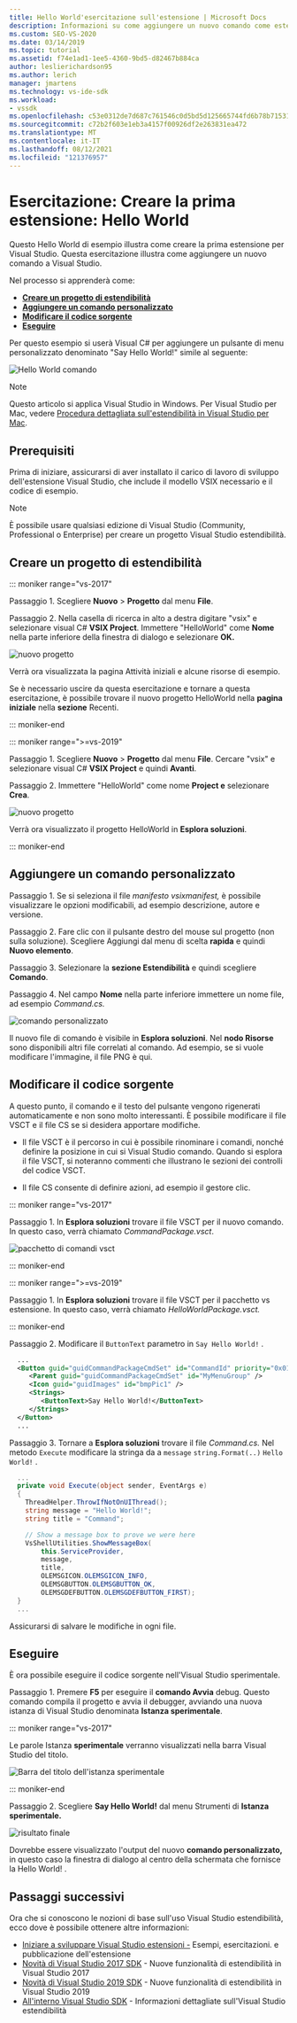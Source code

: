 ```yaml
---
title: Hello World'esercitazione sull'estensione | Microsoft Docs
description: Informazioni su come aggiungere un nuovo comando come estensione Visual Studio, che prevede la creazione di un progetto, l'aggiunta di un comando e la modifica del codice sorgente.
ms.custom: SEO-VS-2020
ms.date: 03/14/2019
ms.topic: tutorial
ms.assetid: f74e1ad1-1ee5-4360-9bd5-d82467b884ca
author: leslierichardson95
ms.author: lerich
manager: jmartens
ms.technology: vs-ide-sdk
ms.workload:
- vssdk
ms.openlocfilehash: c53e0312de7d687c761546c0d5bd5d125665744fd6b78b71531a2eff749950f1
ms.sourcegitcommit: c72b2f603e1eb3a4157f00926df2e263831ea472
ms.translationtype: MT
ms.contentlocale: it-IT
ms.lasthandoff: 08/12/2021
ms.locfileid: "121376957"
---
```

# <a name="tutorial---create-your-first-extension-hello-world"></a>Esercitazione: Creare la prima estensione: Hello World

Questo Hello World di esempio illustra come creare la prima estensione per Visual Studio. Questa esercitazione illustra come aggiungere un nuovo comando a Visual Studio.

Nel processo si apprenderà come:

* **[Creare un progetto di estendibilità](#create-an-extensibility-project)**
* **[Aggiungere un comando personalizzato](#add-a-custom-command)**
* **[Modificare il codice sorgente](#modify-the-source-code)**
* **[Eseguire](#run-it)**

Per questo esempio si userà Visual C# per aggiungere un pulsante di menu personalizzato denominato "Say Hello World!" simile al seguente:

![Hello World comando](media/hello-world-say-hello-world.png)

> [!NOTE]
> Questo articolo si applica Visual Studio in Windows. Per Visual Studio per Mac, vedere [Procedura dettagliata sull'estendibilità in Visual Studio per Mac](/visualstudio/mac/extending-visual-studio-mac-walkthrough).

## <a name="prerequisites"></a>Prerequisiti

Prima di iniziare, assicurarsi di  aver installato il carico di lavoro di sviluppo dell'estensione Visual Studio, che include il modello VSIX necessario e il codice di esempio.

> [!NOTE]
> È possibile usare qualsiasi edizione di Visual Studio (Community, Professional o Enterprise) per creare un progetto Visual Studio estendibilità.

## <a name="create-an-extensibility-project"></a>Creare un progetto di estendibilità

::: moniker range="vs-2017"

Passaggio 1. Scegliere **Nuovo** > **Progetto** dal menu **File**.

Passaggio 2. Nella casella di ricerca in alto a destra digitare "vsix" e selezionare visual C# **VSIX Project**. Immettere "HelloWorld" come **Nome** nella parte inferiore della finestra di dialogo e selezionare **OK.**

![nuovo progetto](media/hello-world-new-project.png)

Verrà ora visualizzata la pagina Attività iniziali e alcune risorse di esempio.

Se è necessario uscire da questa esercitazione e tornare a questa esercitazione, è possibile trovare il nuovo progetto HelloWorld nella **pagina iniziale** nella **sezione** Recenti.

::: moniker-end

::: moniker range=">=vs-2019"

Passaggio 1. Scegliere **Nuovo** > **Progetto** dal menu **File**. Cercare "vsix" e selezionare visual C# **VSIX Project** e quindi **Avanti**.

Passaggio 2. Immettere "HelloWorld" come nome **Project e** selezionare **Crea**.

![nuovo progetto](media/hello-world-new-project-2019.png)

Verrà ora visualizzato il progetto HelloWorld in **Esplora soluzioni**.

::: moniker-end

## <a name="add-a-custom-command"></a>Aggiungere un comando personalizzato

Passaggio 1. Se si seleziona il file *manifesto vsixmanifest,* è possibile visualizzare le opzioni modificabili, ad esempio descrizione, autore e versione.

Passaggio 2. Fare clic con il pulsante destro del mouse sul progetto (non sulla soluzione). Scegliere Aggiungi dal menu di scelta **rapida** e quindi **Nuovo elemento**.

Passaggio 3. Selezionare la **sezione Estendibilità** e quindi scegliere **Comando**.

Passaggio 4. Nel campo **Nome** nella parte inferiore immettere un nome file, ad esempio *Command.cs.*

![comando personalizzato](media/hello-world-vsix-command.png)

Il nuovo file di comando è visibile in **Esplora soluzioni**. Nel **nodo Risorse** sono disponibili altri file correlati al comando. Ad esempio, se si vuole modificare l'immagine, il file PNG è qui.

## <a name="modify-the-source-code"></a>Modificare il codice sorgente

A questo punto, il comando e il testo del pulsante vengono rigenerati automaticamente e non sono molto interessanti. È possibile modificare il file VSCT e il file CS se si desidera apportare modifiche.

* Il file VSCT è il percorso in cui è possibile rinominare i comandi, nonché definire la posizione in cui si Visual Studio comando. Quando si esplora il file VSCT, si noteranno commenti che illustrano le sezioni dei controlli del codice VSCT.

* Il file CS consente di definire azioni, ad esempio il gestore clic.

::: moniker range="vs-2017"

Passaggio 1. In **Esplora soluzioni** trovare il file VSCT per il nuovo comando. In questo caso, verrà chiamato *CommandPackage.vsct*.

![pacchetto di comandi vsct](media/hello-world-command-package-vsct.png)

::: moniker-end

::: moniker range=">=vs-2019"

Passaggio 1. In **Esplora soluzioni** trovare il file VSCT per il pacchetto vs estensione. In questo caso, verrà chiamato *HelloWorldPackage.vsct.*

::: moniker-end

Passaggio 2. Modificare il `ButtonText` parametro in `Say Hello World!` .

```xml
  ...
  <Button guid="guidCommandPackageCmdSet" id="CommandId" priority="0x0100" type="Button">
     <Parent guid="guidCommandPackageCmdSet" id="MyMenuGroup" />
     <Icon guid="guidImages" id="bmpPic1" />
     <Strings>
        <ButtonText>Say Hello World!</ButtonText>
     </Strings>
  </Button>
  ...
```

Passaggio 3. Tornare a **Esplora soluzioni** trovare il file *Command.cs.* Nel metodo `Execute` modificare la stringa da a `message` `string.Format(..)` `Hello World!` .

```csharp
  ...
  private void Execute(object sender, EventArgs e)
  {
    ThreadHelper.ThrowIfNotOnUIThread();
    string message = "Hello World!";
    string title = "Command";

    // Show a message box to prove we were here
    VsShellUtilities.ShowMessageBox(
        this.ServiceProvider,
        message,
        title,
        OLEMSGICON.OLEMSGICON_INFO,
        OLEMSGBUTTON.OLEMSGBUTTON_OK,
        OLEMSGDEFBUTTON.OLEMSGDEFBUTTON_FIRST);
  }
  ...
```

Assicurarsi di salvare le modifiche in ogni file.

## <a name="run-it"></a>Eseguire

È ora possibile eseguire il codice sorgente nell'Visual Studio sperimentale.

Passaggio 1. Premere **F5** per eseguire il **comando Avvia** debug. Questo comando compila il progetto e avvia il debugger, avviando una nuova istanza di Visual Studio denominata **Istanza sperimentale**.

::: moniker range="vs-2017"

Le parole Istanza **sperimentale** verranno visualizzati nella barra Visual Studio del titolo.

![Barra del titolo dell'istanza sperimentale](media/hello-world-exp-instance.png)

::: moniker-end

Passaggio 2. Scegliere **Say Hello World!** dal menu Strumenti di **Istanza** **sperimentale.**

![risultato finale](media/hello-world-final-result.png)

Dovrebbe essere visualizzato l'output del nuovo **comando personalizzato,** in questo caso la finestra di dialogo al centro della schermata che fornisce la Hello World! .

## <a name="next-steps"></a>Passaggi successivi

Ora che si conoscono le nozioni di base sull'uso Visual Studio estendibilità, ecco dove è possibile ottenere altre informazioni:

* [Iniziare a sviluppare Visual Studio estensioni -](starting-to-develop-visual-studio-extensions.md) Esempi, esercitazioni. e pubblicazione dell'estensione
* [Novità di Visual Studio 2017 SDK](what-s-new-in-the-visual-studio-2017-sdk.md) - Nuove funzionalità di estendibilità in Visual Studio 2017
* [Novità di Visual Studio 2019 SDK](whats-new-visual-studio-2019-sdk.md) - Nuove funzionalità di estendibilità in Visual Studio 2019
* [All'interno Visual Studio SDK](internals/inside-the-visual-studio-sdk.md) - Informazioni dettagliate sull'Visual Studio estendibilità
